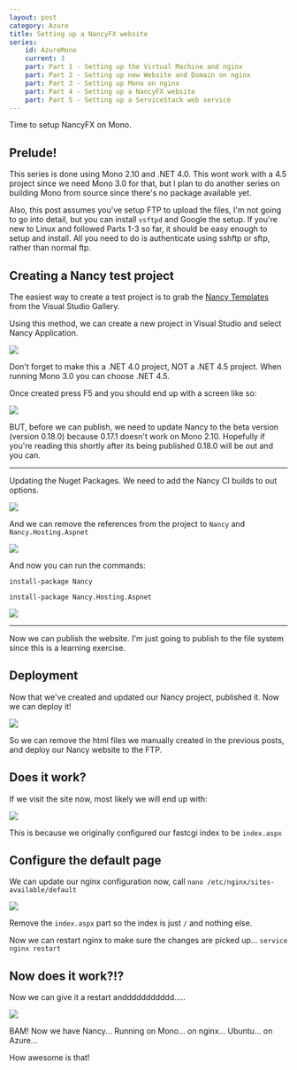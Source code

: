 ```yaml
---
layout: post
category: Azure
title: Setting up a NancyFX website
series:
	id: AzureMono
	current: 3
	part: Part 1 - Setting up the Virtual Machine and nginx
	part: Part 2 - Setting up new Website and Domain on nginx
	part: Part 3 - Setting up Mono on nginx
	part: Part 4 - Setting up a NancyFX website
	part: Part 5 - Setting up a ServiceStack web service
---
```


Time to setup NancyFX on Mono.

## Prelude! ##

This series is done using Mono 2.10 and .NET 4.0. This wont work with a 4.5 project since we need Mono 3.0 for that, but I plan to do another series on building Mono from source since there's no package available yet.

Also, this post assumes you've setup FTP to upload the files, I'm not going to go into detail, but you can install `vsftpd` and Google the setup. If you're new to Linux and followed Parts 1-3 so far, it should be easy enough to setup and install. All you need to do is authenticate using sshftp or sftp, rather than normal ftp. 

## Creating a Nancy test project ##

The easiest way to create a test project is to grab the [Nancy Templates](http://visualstudiogallery.msdn.microsoft.com/f1e29f61-4dff-4b1e-a14b-6bd0d307611a) from the Visual Studio Gallery. 

Using this method, we can create a new project in Visual Studio and select Nancy Application.

<!--excerpt-->

![](/images/setup-mono-on-ubuntu-part-4-1.png)

Don't forget to make this a .NET 4.0 project, NOT a .NET 4.5 project. When running Mono 3.0 you can choose .NET 4.5.

Once created press F5 and you should end up with a screen like so:

![](/images/setup-mono-on-ubuntu-part-4-2.png)

BUT, before we can publish, we need to update Nancy to the beta version (version 0.18.0) because 0.17.1 doesn't work on Mono 2.10. Hopefully if you're reading this shortly after its being published 0.18.0 will be out and you can.

-----

Updating the Nuget Packages. We need to add the Nancy CI builds to out options.

![](/images/setup-mono-on-ubuntu-part-4-4.png)

And we can remove the references from the project to `Nancy` and `Nancy.Hosting.Aspnet`

![](/images/setup-mono-on-ubuntu-part-4-5.png)

And now you can run the commands:

`install-package Nancy`

`install-package Nancy.Hosting.Aspnet`

![](/images/setup-mono-on-ubuntu-part-4-6.png)

-----

Now we can publish the website. I'm just going to publish to the file system since this is a learning exercise. 

## Deployment ##

Now that we've created and updated our Nancy project, published it. Now we can deploy it! 

![](/images/setup-mono-on-ubuntu-part-4-7.png)

So we can remove the html files we manually created in the previous posts, and deploy our Nancy website to the FTP. 

## Does it work? ##

If we visit the site now, most likely we will end up with:

![](/images/setup-mono-on-ubuntu-part-4-8.png)

This is because we originally configured our fastcgi index to be `index.aspx`

## Configure the default page ##

We can update our nginx configuration now, call `nano /etc/nginx/sites-available/default`

![](/images/setup-mono-on-ubuntu-part-4-9.png)

Remove the `index.aspx` part so the index is just `/` and nothing else.

Now we can restart nginx to make sure the changes are picked up... `service nginx restart`

## Now does it work?!? ##

Now we can give it a restart anddddddddddd.....

![](/images/setup-mono-on-ubuntu-part-4-10.png)

BAM! Now we have Nancy... Running on Mono... on nginx... Ubuntu... on Azure...

How awesome is that! 
 
